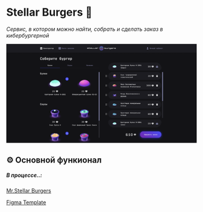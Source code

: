 
# Stellar Burgers 🍔
*Сервис, в котором можно найти, собрать и сделать заказ в кибербургерной*

![alt text](./Image.png)

## ⚙️ Основной функионал
##### В процессе..:


[Mr.Stellar Burgers](https://react-burger-ebon.vercel.app/ "Mr.Stellar Burgers")

[Figma Template](https://www.figma.com/file/BDmV3uFnjuQ3077vp9BRhk/React-_-%D0%9F%D1%80%D0%BE%D0%B5%D0%BA%D1%82%D0%BD%D1%8B%D0%B5-%D0%B7%D0%B0%D0%B4%D0%B0%D1%87%D0%B8_external_link-(Copy)?node-id=0%3A1/ "Figma")
